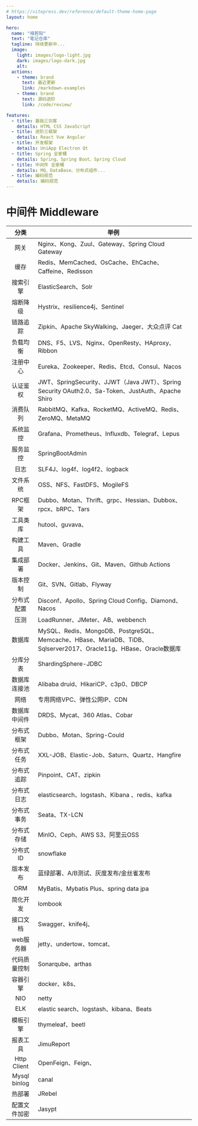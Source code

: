 ```yaml
---
# https://vitepress.dev/reference/default-theme-home-page
layout: home

hero:
  name: "禄若阳"
  text: "笔记仓库"
  tagline: 持续更新中...
  image:
    light: images/logo-light.jpg
    dark: images/logo-dark.jpg
    alt: 
  actions:
    - theme: brand
      text: 最近更新
      link: /markdown-examples
    - theme: brand
      text: 源码进阶
      link: /code/review/

features:
  - title: 基础三剑客
    details: HTML CSS JavaScript
  - title: 进阶三框架
    details: React Vue Angular
  - title: 开发框架
    details: UniApp Electron Qt
  - title: Spring 全家桶
    details: Spring、Spring Boot、Spring Cloud
  - title: 中间件 全家桶
    details: MQ、DataBase、分布式组件...
  - title: 编码规范
    details: 编码规范
---
```


# 中间件 Middleware

| 分类 | 举例 |
| :-------------: | -----------  |
|网关|Nginx、Kong、Zuul、Gateway、Spring Cloud Gateway|
|缓存|Redis、MemCached、OsCache、EhCache、Caffeine、Redisson|
|搜索引擎|ElasticSearch、Solr|
|熔断降级|Hystrix、resilience4j、Sentinel|
|链路追踪|Zipkin、Apache SkyWalking、Jaeger、大众点评 Cat|
|负载均衡|DNS、F5、LVS、Nginx、OpenResty、HAproxy、Ribbon|
|注册中心|Eureka、Zookeeper、Redis、Etcd、Consul、Nacos|
|认证鉴权|JWT、SpringSecurity、JJWT（Java JWT）、Spring Security OAuth2.0、Sa-Token、JustAuth、Apache Shiro|
|消费队列|RabbitMQ、Kafka、RocketMQ、ActiveMQ、Redis、ZeroMQ、MetaMQ|
|系统监控|Grafana、Prometheus、Influxdb、Telegraf、Lepus|
|服务监控|SpringBootAdmin|
|日志|SLF4J、log4f、log4f2、logback|
|文件系统|OSS、NFS、FastDFS、MogileFS|
|RPC框架| Dubbo、Motan、Thrift、grpc、Hessian、Dubbox、rpcx、bRPC、Tars|
|工具类库|hutool、guvava、|
|构建工具|Maven、Gradle|
|集成部署|Docker、Jenkins、Git、Maven、Github Actions|
|版本控制|Git、SVN、Gitlab、Flyway|
|分布式配置|Disconf、Apollo、Spring Cloud Config、Diamond、Nacos |
|压测|LoadRunner、JMeter、AB、webbench|
|数据库|MySQL、Redis、MongoDB、PostgreSQL、Memcache、HBase、MariaDB、TiDB、Sqlserver2017、Oracle11g、HBase、Oracle数据库|
|分库分表|ShardingSphere-JDBC|
|数据库连接池|Alibaba druid、HikariCP、c3p0、DBCP|
|网络|专用网络VPC、弹性公网IP、CDN|
|数据库中间件|DRDS、Mycat、360 Atlas、Cobar|
|分布式框架|Dubbo、Motan、Spring-Could|
|分布式任务|XXL-JOB、Elastic-Job、Saturn、Quartz、Hangfire|
|分布式追踪|Pinpoint、CAT、zipkin|
|分布式日志|elasticsearch、logstash、Kibana 、redis、kafka|
|分布式事务|Seata、TX-LCN|
|分布式存储|MinIO、Ceph、AWS S3、阿里云OSS|
|分布式ID|snowflake|
|版本发布|蓝绿部署、A/B测试、灰度发布/金丝雀发布|
|ORM| MyBatis、Mybatis Plus、spring data jpa|
|简化开发|lombook|
|接口文档|Swagger、knife4j、|
|web服务器|jetty、undertow、tomcat、|
|代码质量控制|Sonarqube、arthas|
|容器引擎|docker、k8s、|
|NIO|netty|
|ELK|elastic search、logstash、kibana、Beats|
|模板引擎|thymeleaf、beetl|
|报表工具| JimuReport|
|Http Client| OpenFeign、Feign、|
|Mysql binlog | canal |
|热部署|JRebel|
|配置文件加密|Jasypt